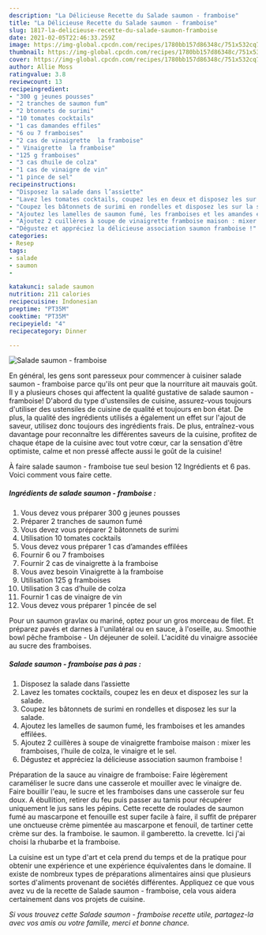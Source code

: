 ```yaml
---
description: "La Délicieuse Recette du Salade saumon - framboise"
title: "La Délicieuse Recette du Salade saumon - framboise"
slug: 1817-la-delicieuse-recette-du-salade-saumon-framboise
date: 2021-02-05T22:46:33.259Z
image: https://img-global.cpcdn.com/recipes/1780bb157d86348c/751x532cq70/salade-saumon-framboise-photo-principale-de-la-recette.jpg
thumbnail: https://img-global.cpcdn.com/recipes/1780bb157d86348c/751x532cq70/salade-saumon-framboise-photo-principale-de-la-recette.jpg
cover: https://img-global.cpcdn.com/recipes/1780bb157d86348c/751x532cq70/salade-saumon-framboise-photo-principale-de-la-recette.jpg
author: Allie Moss
ratingvalue: 3.8
reviewcount: 13
recipeingredient:
- "300 g jeunes pousses"
- "2 tranches de saumon fum"
- "2 btonnets de surimi"
- "10 tomates cocktails"
- "1 cas damandes effiles"
- "6 ou 7 framboises"
- "2 cas de vinaigrette  la framboise"
- " Vinaigrette  la framboise"
- "125 g framboises"
- "3 cas dhuile de colza"
- "1 cas de vinaigre de vin"
- "1 pince de sel"
recipeinstructions:
- "Disposez la salade dans l’assiette"
- "Lavez les tomates cocktails, coupez les en deux et disposez les sur la salade."
- "Coupez les bâtonnets de surimi en rondelles et disposez les sur la salade."
- "Ajoutez les lamelles de saumon fumé, les framboises et les amandes effilées."
- "Ajoutez 2 cuillères à soupe de vinaigrette framboise maison : mixer les framboises, l’huile de colza, le vinaigre et le sel."
- "Dégustez et appréciez la délicieuse association saumon framboise !"
categories:
- Resep
tags:
- salade
- saumon
- 

katakunci: salade saumon  
nutrition: 211 calories
recipecuisine: Indonesian
preptime: "PT35M"
cooktime: "PT35M"
recipeyield: "4"
recipecategory: Dinner

---
```



![Salade saumon - framboise](https://img-global.cpcdn.com/recipes/1780bb157d86348c/751x532cq70/salade-saumon-framboise-photo-principale-de-la-recette.jpg)

En général, les gens sont paresseux pour commencer à cuisiner salade saumon - framboise parce qu'ils ont peur que la nourriture ait mauvais goût. Il y a plusieurs choses qui affectent la qualité gustative de salade saumon - framboise! D'abord du type d'ustensiles de cuisine, assurez-vous toujours d'utiliser des ustensiles de cuisine de qualité et toujours en bon état. De plus, la qualité des ingrédients utilisés a également un effet sur l'ajout de saveur, utilisez donc toujours des ingrédients frais. De plus, entraînez-vous davantage pour reconnaître les différentes saveurs de la cuisine, profitez de chaque étape de la cuisine avec tout votre cœur, car la sensation d'être optimiste, calme et non pressé affecte aussi le goût de la cuisine!

<!--inarticleads1-->

À faire salade saumon - framboise tue seul besion 12 Ingrédients et 6 pas. Voici comment vous faire cette.

##### Ingrédients de salade saumon - framboise :

1. Vous devez vous préparer 300 g jeunes pousses
1. Préparer 2 tranches de saumon fumé
1. Vous devez vous préparer 2 bâtonnets de surimi
1. Utilisation 10 tomates cocktails
1. Vous devez vous préparer 1 cas d’amandes effilées
1. Fournir 6 ou 7 framboises
1. Fournir 2 cas de vinaigrette à la framboise
1. Vous avez besoin  Vinaigrette à la framboise
1. Utilisation 125 g framboises
1. Utilisation 3 cas d’huile de colza
1. Fournir 1 cas de vinaigre de vin
1. Vous devez vous préparer 1 pincée de sel


Pour un saumon gravlax ou mariné, optez pour un gros morceau de filet. Et préparez pavés et darnes à l&#39;unilatéral ou en sauce, à l&#39;oseille, au. Smoothie bowl pêche framboise - Un déjeuner de soleil. L&#39;acidité du vinaigre associée au sucre des framboises. 

<!--inarticleads2-->

##### Salade saumon - framboise pas à pas :

1. Disposez la salade dans l’assiette
1. Lavez les tomates cocktails, coupez les en deux et disposez les sur la salade.
1. Coupez les bâtonnets de surimi en rondelles et disposez les sur la salade.
1. Ajoutez les lamelles de saumon fumé, les framboises et les amandes effilées.
1. Ajoutez 2 cuillères à soupe de vinaigrette framboise maison : mixer les framboises, l’huile de colza, le vinaigre et le sel.
1. Dégustez et appréciez la délicieuse association saumon framboise !


Préparation de la sauce au vinaigre de framboise: Faire légèrement caraméliser le sucre dans une casserole et mouiller avec le vinaigre de. Faire bouillir l&#39;eau, le sucre et les framboises dans une casserole sur feu doux. A ébullition, retirer du feu puis passer au tamis pour récupérer uniquement le jus sans les pépins. Cette recette de roulades de saumon fumé au mascarpone et fenouille est super facile à faire, il suffit de préparer une onctueuse crème pimentée au mascarpone et fenouil, de tartiner cette crème sur des. la framboise. le saumon. il gamberetto. la crevette. Ici j&#39;ai choisi la rhubarbe et la framboise. 

<!--inarticleads1-->

<p>
La cuisine est un type d'art et cela prend du temps et de la pratique pour obtenir une expérience et une expérience équivalentes dans le domaine. Il existe de nombreux types de préparations alimentaires ainsi que plusieurs sortes d'aliments provenant de sociétés différentes. Appliquez ce que vous avez vu de la recette de Salade saumon - framboise, cela vous aidera certainement dans vos projets de cuisine.
</p>

<p>
<i>Si vous trouvez cette Salade saumon - framboise recette utile, partagez-la avec vos amis ou votre famille, merci et bonne chance.</i>
</p>
